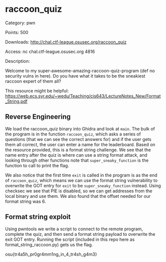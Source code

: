 # **raccoon_quiz**

Category: pwn

Points: 500

Downloads: http://chal.ctf-league.osusec.org/raccoon_quiz

Access: nc chal.ctf-league.osusec.org 4816

Description:

Welcome to my super-awesome-amazing-raccoon-quiz-program (def no security vulns in here). Do you have what it takes to be the sneakiest raccoon expert of them all?

This resource might be helpful: https://web.ecs.syr.edu/~wedu/Teaching/cis643/LectureNotes_New/Format_String.pdf

## **Reverse Engineering**

We load the raccoon_quiz binary into Ghidra and look at `main`. The bulk of the program is in the function `raccoon_quiz`, which asks a series of questions (that we can see the correct answers for) and if the user gets them all correct, the user can enter a name for the leaderboard. Based on the resource provided, this is a format string challenge. We see that the name entry after the quiz is where can use a string format attack, and looking through other functions note that `super_sneaky_function` is the function to call to print the flag.

We also notice that the first time `exit` is called in the program is as the end of `raccoon_quiz`, which means we can use the format string vulnerability to overwrite the GOT entry for `exit` to be `super_sneaky_function` instead. Using checksec we see that PIE is disabled, so we can get addresses from the local binary and use them. We also found that the offset needed for our format string was 6.

## **Format string exploit**

Using pwntools we write a script to connect to the remote program, complete the quiz, and then send a format string payload to overwrite the exit GOT entry. Running the script (included in this repo here as format_string_raccoon.py) gets us the flag.

osu{tr4a5h_pr0gr4mm1ng_in_4_tr4sh_g4m3}